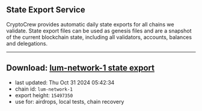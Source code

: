 ## State Export Service
CryptoCrew provides automatic daily state exports for all chains we validate. State export files can be used as genesis files and are a snapshot of the current blockchain state, including all validators, accounts, balances and delegations.

---
**Download: [lum-network-1 state export](https://dl-eu2.ccvalidators.com/SERVICE/lumnetwork/lum-network-1_export_15497350.json)**
---

- last updated: Thu Oct 31 2024 05:42:34
- chain id: `lum-network-1`
- export height: `15497350`
- use for: airdrops, local tests, chain recovery
